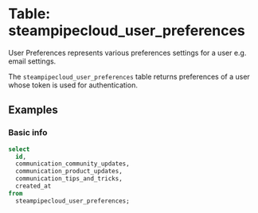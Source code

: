 # Table: steampipecloud_user_preferences

User Preferences represents various preferences settings for a user e.g. email settings.

The `steampipecloud_user_preferences` table returns preferences of a user whose token is used for authentication.

## Examples

### Basic info

```sql
select
  id,
  communication_community_updates,
  communication_product_updates,
  communication_tips_and_tricks,
  created_at
from
  steampipecloud_user_preferences;
```
